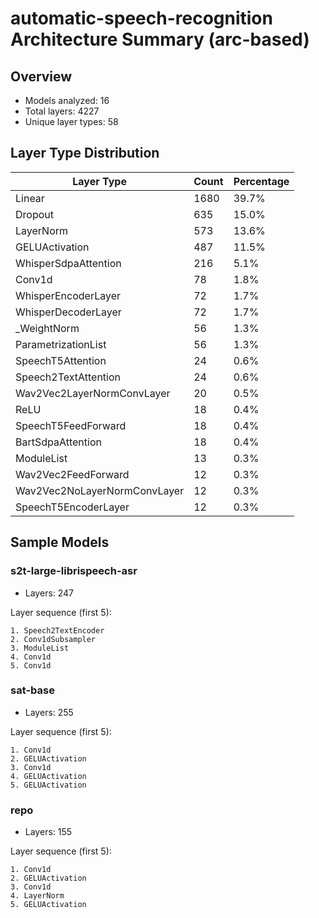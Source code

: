 # automatic-speech-recognition Architecture Summary (arc-based)

## Overview
- Models analyzed: 16
- Total layers: 4227
- Unique layer types: 58

## Layer Type Distribution
| Layer Type | Count | Percentage |
|-----------|-------|------------|
| Linear | 1680 | 39.7% |
| Dropout | 635 | 15.0% |
| LayerNorm | 573 | 13.6% |
| GELUActivation | 487 | 11.5% |
| WhisperSdpaAttention | 216 | 5.1% |
| Conv1d | 78 | 1.8% |
| WhisperEncoderLayer | 72 | 1.7% |
| WhisperDecoderLayer | 72 | 1.7% |
| _WeightNorm | 56 | 1.3% |
| ParametrizationList | 56 | 1.3% |
| SpeechT5Attention | 24 | 0.6% |
| Speech2TextAttention | 24 | 0.6% |
| Wav2Vec2LayerNormConvLayer | 20 | 0.5% |
| ReLU | 18 | 0.4% |
| SpeechT5FeedForward | 18 | 0.4% |
| BartSdpaAttention | 18 | 0.4% |
| ModuleList | 13 | 0.3% |
| Wav2Vec2FeedForward | 12 | 0.3% |
| Wav2Vec2NoLayerNormConvLayer | 12 | 0.3% |
| SpeechT5EncoderLayer | 12 | 0.3% |

## Sample Models

### s2t-large-librispeech-asr
- Layers: 247

Layer sequence (first 5):
```
1. Speech2TextEncoder
2. Conv1dSubsampler
3. ModuleList
4. Conv1d
5. Conv1d
```

### sat-base
- Layers: 255

Layer sequence (first 5):
```
1. Conv1d
2. GELUActivation
3. Conv1d
4. GELUActivation
5. GELUActivation
```

### repo
- Layers: 155

Layer sequence (first 5):
```
1. Conv1d
2. GELUActivation
3. Conv1d
4. LayerNorm
5. GELUActivation
```